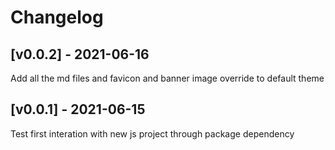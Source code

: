 # Changelog


## [v0.0.2] - 2021-06-16

Add all the md files and favicon and banner image override to default theme


## [v0.0.1] - 2021-06-15

Test first interation with new js project through package dependency